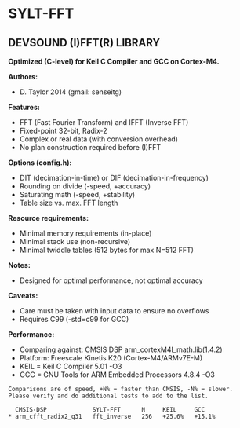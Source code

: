 SYLT-FFT
========
DEVSOUND (I)FFT(R) LIBRARY
-------------------------------------

**Optimized (C-level) for Keil C Compiler and GCC on Cortex-M4.**

**Authors:**
* D. Taylor 2014 (gmail: senseitg)

**Features:**
* FFT (Fast Fourier Transform) and IFFT (Inverse FFT)
* Fixed-point 32-bit, Radix-2
*	Complex or real data (with conversion overhead)
* No plan construction required before (I)FFT

**Options (config.h):**
* DIT (decimation-in-time) or DIF (decimation-in-frequency)
* Rounding on divide (-speed, +accuracy)
* Saturating math (-speed, +stability)
* Table size vs. max. FFT length

**Resource requirements:**
* Minimal memory requirements (in-place)
* Minimal stack use (non-recursive)
* Minimal twiddle tables (512 bytes for max N=512 FFT)

**Notes:**
* Designed for optimal performance, not optimal accuracy

**Caveats:**
* Care must be taken with input data to ensure no overflows
* Requires C99 (-std=c99 for GCC)

**Performance:**
* Comparing against: CMSIS DSP arm_cortexM4I_math.lib(1.4.2)
* Platform: Freescale Kinetis K20 (Cortex-M4/ARMv7E-M)
* KEIL = Keil C Compiler 5.01 -O3
* GCC  = GNU Tools for ARM Embedded Processors 4.8.4 -O3

```
Comparisons are of speed, +N% = faster than CMSIS, -N% = slower.
Please verify and do additional tests to add to the list.

  CMSIS-DSP             SYLT-FFT      N     KEIL     GCC
* arm_cfft_radix2_q31   fft_inverse   256   +25.6%   +15.1%
```